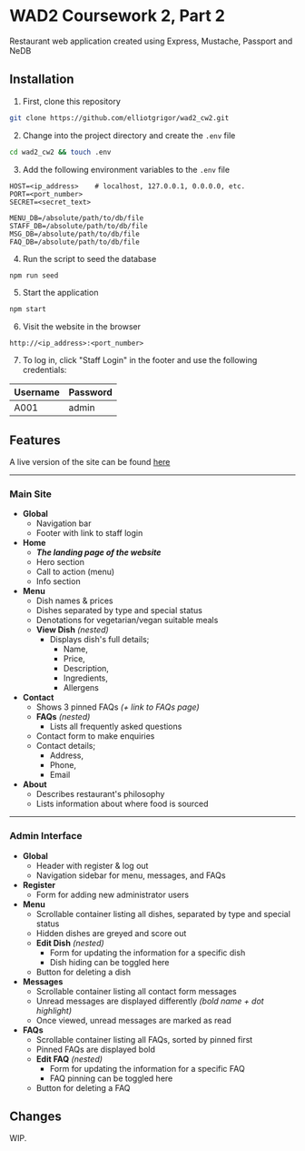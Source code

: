 # WAD2 Coursework 2, Part 2
Restaurant web application created using Express, Mustache, Passport and NeDB

## Installation
1. First, clone this repository
```bash
git clone https://github.com/elliotgrigor/wad2_cw2.git
```

2. Change into the project directory and create the `.env` file
```bash
cd wad2_cw2 && touch .env
```

3. Add the following environment variables to the `.env` file
```
HOST=<ip_address>    # localhost, 127.0.0.1, 0.0.0.0, etc.
PORT=<port_number>
SECRET=<secret_text>

MENU_DB=/absolute/path/to/db/file
STAFF_DB=/absolute/path/to/db/file
MSG_DB=/absolute/path/to/db/file
FAQ_DB=/absolute/path/to/db/file
```

4. Run the script to seed the database
```bash
npm run seed
```

5. Start the application
```bash
npm start
```

6. Visit the website in the browser
```
http://<ip_address>:<port_number>
```

7. To log in, click "Staff Login" in the footer and use the following credentials:

| Username | Password |
|----------|----------|
| A001     | admin    |

## Features

A live version of the site can be found [here](https://pingu-seafood-shack.herokuapp.com/)

---

### Main Site

- **Global**
	- Navigation bar
	- Footer with link to staff login
- **Home**
	- ***The landing page of the website***
	- Hero section
	- Call to action (menu)
	- Info section
- **Menu**
	- Dish names & prices
	- Dishes separated by type and special status
	- Denotations for vegetarian/vegan suitable meals
	- **View Dish** *(nested)*
		- Displays dish's full details;
			- Name,
			- Price,
			- Description,
			- Ingredients,
			- Allergens
- **Contact**
	- Shows 3 pinned FAQs *(+ link to FAQs page)*
	- **FAQs** *(nested)*
		- Lists all frequently asked questions
	- Contact form to make enquiries
	- Contact details;
		- Address,
		- Phone,
		- Email
- **About**
	- Describes restaurant's philosophy
	- Lists information about where food is sourced

---

### Admin Interface

- **Global**
	- Header with register & log out
	- Navigation sidebar for menu, messages, and FAQs
- **Register**
	- Form for adding new administrator users
- **Menu**
	- Scrollable container listing all dishes, separated by type and special status
	- Hidden dishes are greyed and score out
	- **Edit Dish** *(nested)*
		- Form for updating the information for a specific dish
		- Dish hiding can be toggled here
	- Button for deleting a dish
- **Messages**
	- Scrollable container listing all contact form messages
	- Unread messages are displayed differently *(bold name + dot highlight)*
	- Once viewed, unread messages are marked as read
- **FAQs**
	- Scrollable container listing all FAQs, sorted by pinned first
	- Pinned FAQs are displayed bold
	- **Edit FAQ** *(nested)*
		- Form for updating the information for a specific FAQ
		- FAQ pinning can be toggled here
	- Button for deleting a FAQ

## Changes

WIP.
